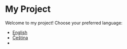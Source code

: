 ﻿# My Project

Welcome to my project! Choose your preferred language:

- [English](README.en.md)
- [Čeština](README.cs.md)
- 

